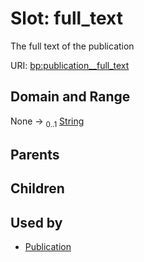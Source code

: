 
# Slot: full_text


The full text of the publication

URI: [bp:publication__full_text](http://w3id.org/ontogpt/metabolic-process-templatepublication__full_text)


## Domain and Range

None &#8594;  <sub>0..1</sub> [String](types/String.md)

## Parents


## Children


## Used by

 * [Publication](Publication.md)
